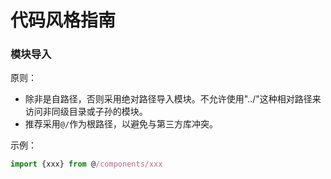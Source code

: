 # 代码风格指南

### 模块导入

原则：
- 除非是自路径，否则采用绝对路径导入模块。不允许使用"../"这种相对路径来访问非同级目录或子孙的模块。
- 推荐采用`@/`作为根路径，以避免与第三方库冲突。

示例：

```typescript
import {xxx} from @/components/xxx
```

